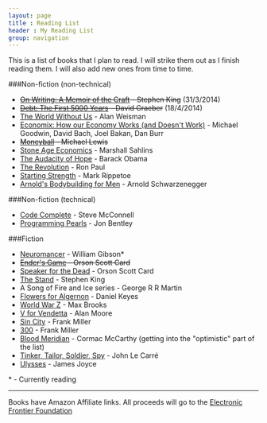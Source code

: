 ```yaml
---
layout: page
title : Reading List
header : My Reading List 
group: navigation
---
```


This is a list of books that I plan to read. I will strike them out as I finish reading them. I will also add new ones from time to time.

###Non-fiction (non-technical)

* ~~[On Writing: A Memoir of the Craft](http://www.amazon.com/gp/product/B009BDVD2Q/ref=as_li_qf_sp_asin_il_tl?ie=UTF8&camp=1789&creative=9325&creativeASIN=B009BDVD2Q&linkCode=as2&tag=jayrajnet-20) - Stephen King~~ (31/3/2014)
* ~~[Debt: The First 5000 Years](http://www.amazon.com/gp/product/1612191290/ref=as_li_qf_sp_asin_il_tl?ie=UTF8&camp=1789&creative=9325&creativeASIN=1612191290&linkCode=as2&tag=jayrajnet-20) - David Graeber~~ (18/4/2014)
* [The World Without Us](http://www.amazon.com/gp/product/0312427905/ref=as_li_qf_sp_asin_il_tl?ie=UTF8&camp=1789&creative=9325&creativeASIN=0312427905&linkCode=as2&tag=jayrajnet-20) - Alan Weisman
* [Economix: How our Economy Works (and Doesn't Work)](http://www.amazon.com/gp/product/0810988399/ref=as_li_qf_sp_asin_il_tl?ie=UTF8&camp=1789&creative=9325&creativeASIN=0810988399&linkCode=as2&tag=jayrajnet-20) - Michael Goodwin, David Bach, Joel Bakan, Dan Burr
* ~~[Moneyball](http://www.amazon.com/gp/product/0393324818/ref=as_li_qf_sp_asin_il_tl?ie=UTF8&camp=1789&creative=9325&creativeASIN=0393324818&linkCode=as2&tag=jayrajnet-20) - Michael Lewis~~
* [Stone Age Economics](http://www.amazon.com/gp/product/0202010996/ref=as_li_qf_sp_asin_il_tl?ie=UTF8&camp=1789&creative=9325&creativeASIN=0202010996&linkCode=as2&tag=jayrajnet-20) - Marshall Sahlins
* [The Audacity of Hope](http://www.amazon.com/gp/product/0307455874/ref=as_li_qf_sp_asin_il_tl?ie=UTF8&camp=1789&creative=9325&creativeASIN=0307455874&linkCode=as2&tag=jayrajnet-20) - Barack Obama
* [The Revolution](http://www.amazon.com/gp/product/0446537519/ref=as_li_qf_sp_asin_il_tl?ie=UTF8&camp=1789&creative=9325&creativeASIN=0446537519&linkCode=as2&tag=jayrajnet-20) - Ron Paul
* [Starting Strength](http://www.amazon.com/gp/product/B006XJR5ZA/ref=as_li_qf_sp_asin_il_tl?ie=UTF8&camp=1789&creative=9325&creativeASIN=B006XJR5ZA&linkCode=as2&tag=jayrajnet-20) - Mark Rippetoe
* [Arnold's Bodybuilding for Men](http://www.amazon.com/gp/product/0671531638/ref=as_li_qf_sp_asin_il_tl?ie=UTF8&camp=1789&creative=9325&creativeASIN=0671531638&linkCode=as2&tag=jayrajnet-20) - Arnold Schwarzenegger


###Non-fiction (technical)

* [Code Complete](http://www.amazon.com/gp/product/0735619670/ref=as_li_qf_sp_asin_il_tl?ie=UTF8&camp=1789&creative=9325&creativeASIN=0735619670&linkCode=as2&tag=jayrajnet-20) - Steve McConnell
* [Programming Pearls](http://www.amazon.com/gp/product/0201657880/ref=as_li_qf_sp_asin_il_tl?ie=UTF8&camp=1789&creative=9325&creativeASIN=0201657880&linkCode=as2&tag=jayrajnet-20) - Jon Bentley


###Fiction

* [Neuromancer](http://www.amazon.com/gp/product/0441569595/ref=as_li_qf_sp_asin_il_tl?ie=UTF8&camp=1789&creative=9325&creativeASIN=0441569595&linkCode=as2&tag=jayrajnet-20) - William Gibson\*
* ~~[Ender's Game](http://www.amazon.com/gp/product/0812550706/ref=as_li_qf_sp_asin_il_tl?ie=UTF8&camp=1789&creative=9325&creativeASIN=0812550706&linkCode=as2&tag=jayrajnet-20) - Orson Scott Card~~
* [Speaker for the Dead](http://www.amazon.com/gp/product/0812550757/ref=as_li_qf_sp_asin_il_tl?ie=UTF8&camp=1789&creative=9325&creativeASIN=0812550757&linkCode=as2&tag=jayrajnet-20) - Orson Scott Card
* [The Stand](http://www.amazon.com/gp/product/0307947300/ref=as_li_qf_sp_asin_il_tl?ie=UTF8&camp=1789&creative=9325&creativeASIN=0307947300&linkCode=as2&tag=jayrajnet-20) - Stephen King
* A Song of Fire and Ice series - George R R Martin
* [Flowers for Algernon](http://www.amazon.com/gp/product/0156030306/ref=as_li_qf_sp_asin_il_tl?ie=UTF8&camp=1789&creative=9325&creativeASIN=0156030306&linkCode=as2&tag=jayrajnet-20) - Daniel Keyes
* [World War Z](http://www.amazon.com/gp/product/B000JMKQX0/ref=as_li_qf_sp_asin_il_tl?ie=UTF8&camp=1789&creative=9325&creativeASIN=B000JMKQX0&linkCode=as2&tag=jayrajnet-20) - Max Brooks
* [V for Vendetta](http://www.amazon.com/gp/product/140120841X/ref=as_li_qf_sp_asin_il_tl?ie=UTF8&camp=1789&creative=9325&creativeASIN=140120841X&linkCode=as2&tag=jayrajnet-20) - Alan Moore
* [Sin City](http://www.amazon.com/gp/product/1616552379/ref=as_li_qf_sp_asin_il_tl?ie=UTF8&camp=1789&creative=9325&creativeASIN=1616552379&linkCode=as2&tag=jayrajnet-20) - Frank Miller
* [300](http://www.amazon.com/gp/product/1569714029/ref=as_li_qf_sp_asin_il_tl?ie=UTF8&camp=1789&creative=9325&creativeASIN=1569714029&linkCode=as2&tag=jayrajnet-20) - Frank Miller
* [Blood Meridian](http://www.amazon.com/gp/product/0679728759/ref=as_li_qf_sp_asin_il_tl?ie=UTF8&camp=1789&creative=9325&creativeASIN=0679728759&linkCode=as2&tag=jayrajnet-20) - Cormac McCarthy (getting into the "optimistic" part of the list)
* [Tinker, Tailor, Soldier, Spy](http://www.amazon.com/gp/product/014312093X/ref=as_li_qf_sp_asin_il_tl?ie=UTF8&camp=1789&creative=9325&creativeASIN=014312093X&linkCode=as2&tag=jayrajnet-20) - John Le Carré
* [Ulysses](http://www.amazon.com/gp/product/1840226358/ref=as_li_qf_sp_asin_il_tl?ie=UTF8&camp=1789&creative=9325&creativeASIN=1840226358&linkCode=as2&tag=jayrajnet-20) - James Joyce
 
\* - Currently reading

---
Books have Amazon Affiliate links. All proceeds will go to the [Electronic Frontier Foundation](http://eff.org)
